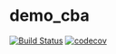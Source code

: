 # demo_cba
[![Build Status](https://travis-ci.org/mahajanrahul24/demo_cba.svg?branch=master)](https://travis-ci.org/mahajanrahul24/demo_cba)
[![codecov](https://codecov.io/gh/mahajanrahul24/demo_cba/branch/master/graph/badge.svg)](https://codecov.io/gh/mahajanrahul24/demo_cba)

